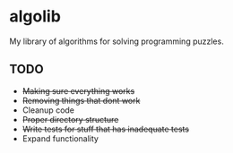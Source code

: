 # algolib

My library of algorithms for solving programming puzzles. 

TODO
-----
  * ~~Making sure everything works~~
  * ~~Removing things that dont work~~
  * Cleanup code
  * ~~Proper directory structure~~
  * ~~Write tests for stuff that has inadequate tests~~
  * Expand functionality

